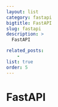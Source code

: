 ```yaml
---
layout: list
category: fastapi
bigtitle: FastAPI
slug: fastapi
description: >
  FastAPI

related_posts:
    - 
list: true
order: 5
---
```


# FastAPI